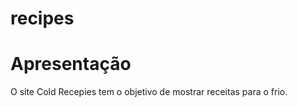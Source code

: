 # recipes
<h1>Apresentação</h1>
<p>O site Cold Recepies tem o objetivo de mostrar receitas para o frio.</p>
